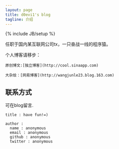 ```yaml
---
layout: page
title: d0evi1's blog 
tagline: 介绍 
---
```

{% include JB/setup %}

任职于国内某互联网公司tx，一只奋战一线的程序猿。

个人博客请移步： 

    原创博文:[独立博客](http://cool.sinaapp.com)
    
    大杂烩：[网易博客](http://wangjunle23.blog.163.com)

## 联系方式 

可在blog留言.
    
    title : have fun!=)
    
    author :
      name : anonymous 
      email : anonymous 
      github : anonymous 
      twitter : anonymous 

